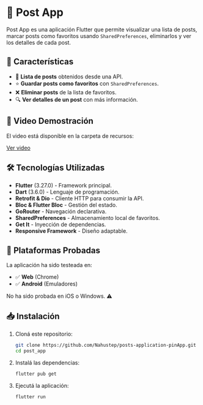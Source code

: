 # 📱 Post App

Post App es una aplicación Flutter que permite visualizar una lista de posts, marcar posts como favoritos usando `SharedPreferences`, eliminarlos y ver los detalles de cada post.

## 🚀 Características
- 📌 **Lista de posts** obtenidos desde una API.
- ⭐ **Guardar posts como favoritos** con `SharedPreferences`.
- ❌ **Eliminar posts** de la lista de favoritos.
- 🔍 **Ver detalles de un post** con más información.

## 🎥 Video Demostración

El video está disponible en la carpeta de recursos:

[Ver video](assets/videos/Demo.mp4)

## 🛠️ Tecnologías Utilizadas
- **Flutter** (3.27.0) - Framework principal.
- **Dart** (3.6.0) - Lenguaje de programación.
- **Retrofit & Dio** - Cliente HTTP para consumir la API.
- **Bloc & Flutter Bloc** - Gestión del estado.
- **GoRouter** - Navegación declarativa.
- **SharedPreferences** - Almacenamiento local de favoritos.
- **Get It** - Inyección de dependencias.
- **Responsive Framework** - Diseño adaptable.

## 📱 Plataformas Probadas
La aplicación ha sido testeada en:
- ✅ **Web** (Chrome)
- ✅ **Android** (Emuladores)

No ha sido probada en iOS o Windows. ⚠️

## 📥 Instalación
1. Cloná este repositorio:
   ```bash
   git clone https://github.com/Nahustep/posts-application-pinApp.git
   cd post_app
2. Instalá las dependencias:
   ```bash
   flutter pub get
3. Ejecutá la aplicación:
   ```bash
   flutter run
